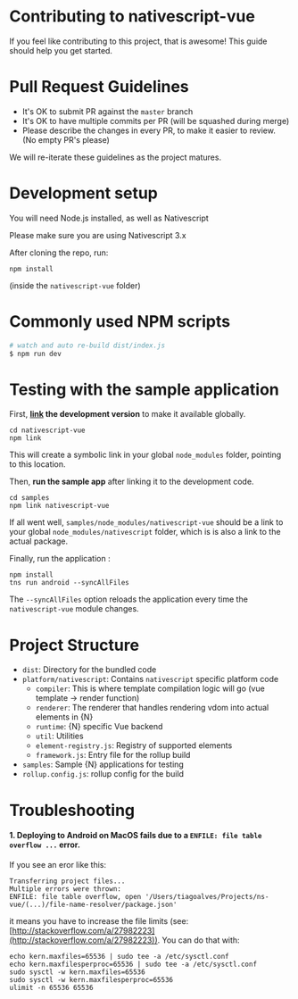 # Contributing to nativescript-vue

If you feel like contributing to this project, that is awesome! This guide should help you get started.

# Pull Request Guidelines

- It's OK to submit PR against the `master` branch
- It's OK to have multiple commits per PR (will be squashed during merge)
- Please describe the changes in every PR, to make it easier to review. (No empty PR's please)

We will re-iterate these guidelines as the project matures.

# Development setup
You will need Node.js installed, as well as Nativescript

Please make sure you are using Nativescript 3.x

After cloning the repo, run:

`npm install`

(inside the `nativescript-vue` folder)

# Commonly used NPM scripts

```bash
# watch and auto re-build dist/index.js
$ npm run dev
```

# Testing with the sample application

First, **[link](https://docs.npmjs.com/cli/link) the development version** to make it available globally.

```
cd nativescript-vue
npm link
```

This will create a symbolic link in your global `node_modules` folder, pointing to this location.

Then, **run the sample app** after linking it to the development code.

```
cd samples
npm link nativescript-vue
```

If all went well, `samples/node_modules/nativescript-vue` should be a link to your global `node_modules/nativescript` folder, which is is also a link to the actual package.

Finally, run the application :

```
npm install
tns run android --syncAllFiles
```

The `--syncAllFiles` option reloads the application every time the `nativescript-vue` module changes.

# Project Structure

- `dist`: Directory for the bundled code
- `platform/nativescript`: Contains `nativescript` specific platform code
  - `compiler`: This is where template compilation logic will go (vue template -> render function)
  - `renderer`: The renderer that handles rendering vdom into actual elements in {N}
  - `runtime`: {N} specific Vue backend
  - `util`: Utilities
  - `element-registry.js`: Registry of supported elements
  - `framework.js`: Entry file for the rollup build
- `samples`: Sample {N} applications for testing
- `rollup.config.js`: rollup config for the build

# Troubleshooting

#### 1. Deploying to Android on MacOS fails due to a `ENFILE: file table overflow ...` error.
If you see an eror like this:
```
Transferring project files...
Multiple errors were thrown:
ENFILE: file table overflow, open '/Users/tiagoalves/Projects/ns-vue/(...)/file-name-resolver/package.json'
```
it means you have to increase the file limits (see: [http://stackoverflow.com/a/27982223](http://stackoverflow.com/a/27982223)). You can do that with:
```
echo kern.maxfiles=65536 | sudo tee -a /etc/sysctl.conf
echo kern.maxfilesperproc=65536 | sudo tee -a /etc/sysctl.conf
sudo sysctl -w kern.maxfiles=65536
sudo sysctl -w kern.maxfilesperproc=65536
ulimit -n 65536 65536
```
